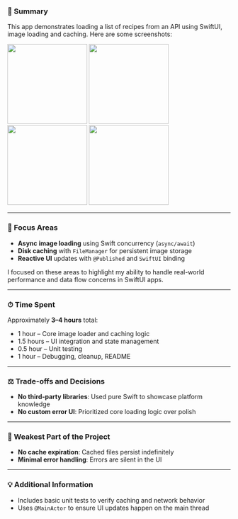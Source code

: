 ### 📱 Summary

This app demonstrates loading a list of recipes from an API using SwiftUI, image loading and caching. Here are some screenshots:

<p float="left">
  <img src="https://github.com/user-attachments/assets/e07b3709-d754-4444-b944-4b0e9e8fefdf" width="180" />
  <img src="https://github.com/user-attachments/assets/778ca21a-d31e-411b-95ab-8f9032c3982c" width="180" />
  <img src="https://github.com/user-attachments/assets/d9649cca-7e3c-4b04-b6c7-f6e7bfdc081e" width="180" />
  <img src="https://github.com/user-attachments/assets/309c30d6-ed91-4624-86aa-f0a6d7ffb9e6" width="180" />
</p>

---

### 🎯 Focus Areas

- **Async image loading** using Swift concurrency (`async/await`)
- **Disk caching** with `FileManager` for persistent image storage
- **Reactive UI** updates with `@Published` and `SwiftUI` binding

I focused on these areas to highlight my ability to handle real-world performance and data flow concerns in SwiftUI apps.

---

### ⏱ Time Spent

Approximately **3–4 hours** total:

- 1 hour – Core image loader and caching logic
- 1.5 hours – UI integration and state management
- 0.5 hour – Unit testing
- 1 hour – Debugging, cleanup, README

---

### ⚖️ Trade-offs and Decisions

- **No third-party libraries**: Used pure Swift to showcase platform knowledge
- **No custom error UI**: Prioritized core loading logic over polish

---

### 🧱 Weakest Part of the Project

- **No cache expiration**: Cached files persist indefinitely
- **Minimal error handling**: Errors are silent in the UI

---

### 💡 Additional Information

- Includes basic unit tests to verify caching and network behavior
- Uses `@MainActor` to ensure UI updates happen on the main thread
